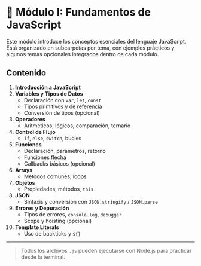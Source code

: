 # 🧠 Módulo I: Fundamentos de JavaScript

Este módulo introduce los conceptos esenciales del lenguaje JavaScript. Está organizado en subcarpetas por tema, con ejemplos prácticos y algunos temas opcionales integrados dentro de cada módulo.

## Contenido

1. **Introducción a JavaScript**
2. **Variables y Tipos de Datos**
    - Declaración con `var`, `let`, `const`
    - Tipos primitivos y de referencia
    - Conversión de tipos (opcional)
3. **Operadores**
    - Aritméticos, lógicos, comparación, ternario
4. **Control de Flujo**
    - `if`, `else`, `switch`, bucles
5. **Funciones**
    - Declaración, parámetros, retorno
    - Funciones flecha
    - Callbacks básicos (opcional)
6. **Arrays**
    - Métodos comunes, loops
7. **Objetos**
    - Propiedades, métodos, `this`
8. **JSON**
    - Sintaxis y conversión con `JSON.stringify` / `JSON.parse`
9. **Errores y Depuración**
    - Tipos de errores, `console.log`, `debugger`
    - Scope y hoisting (opcional)
10. **Template Literals**
    - Uso de backticks y `${}`

---

> Todos los archivos `.js` pueden ejecutarse con Node.js para practicar desde la terminal.
